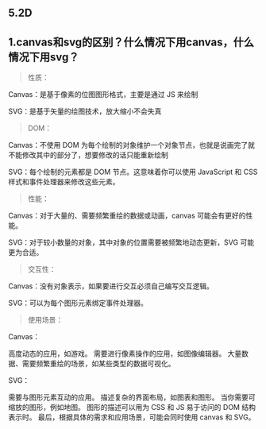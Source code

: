 ## 5.2D

## 1.canvas和svg的区别？什么情况下用canvas，什么情况下用svg？

>性质：

Canvas：是基于像素的位图图形格式，主要是通过 JS 来绘制

SVG：是基于矢量的绘图技术，放大缩小不会失真

>DOM：

Canvas：不使用 DOM 为每个绘制的对象维护一个对象节点，也就是说画完了就不能修改其中的部分了，想要修改的话只能重新绘制

SVG：每个绘制的元素都是 DOM 节点。这意味着你可以使用 JavaScript 和 CSS 样式和事件处理器来修改这些元素。

>性能：

Canvas：对于大量的、需要频繁重绘的数据或动画，canvas 可能会有更好的性能。

SVG：对于较小数量的对象，其中对象的位置需要被频繁地动态更新，SVG 可能更为合适。

>交互性：

Canvas：没有对象表示，如果要进行交互必须自己编写交互逻辑。

SVG：可以为每个图形元素绑定事件处理器。

>使用场景：

Canvas：

高度动态的应用，如游戏。
需要进行像素操作的应用，如图像编辑器。
大量数据、需要频繁重绘的场景，如某些类型的数据可视化。

SVG：

需要与图形元素互动的应用。
描述复杂的界面布局，如图表和图形。
当你需要可缩放的图形，例如地图。
图形的描述可以用为 CSS 和 JS 易于访问的 DOM 结构表示时。
最后，根据具体的需求和应用场景，可能会同时使用 canvas 和 SVG。
